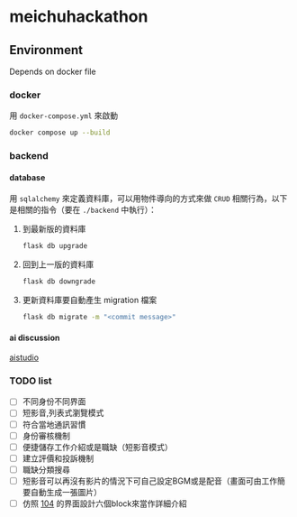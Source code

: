 # meichuhackathon

## Environment

Depends on docker file

### docker

用 `docker-compose.yml` 來啟動
```bash
docker compose up --build
```

### backend

#### database

用 `sqlalchemy` 來定義資料庫，可以用物件導向的方式來做 `CRUD` 相關行為，以下是相關的指令（要在 `./backend` 中執行）：

1. 到最新版的資料庫
    ```bash
    flask db upgrade
    ```
2. 回到上一版的資料庫
    ```bash
    flask db downgrade
    ```
3. 更新資料庫要自動產生 migration 檔案
    ```bash
    flask db migrate -m "<commit message>"
    ```

#### ai discussion
[aistudio](https://aistudio.google.com/app/prompts?state=%7B%22ids%22:%5B%2210S6IUUipwQ_8piAc-YjcDdZf9HNw9pSv%22%5D,%22action%22:%22open%22,%22userId%22:%22117184502395428158266%22,%22resourceKeys%22:%7B%7D%7D&usp=sharing)

### TODO list
-   [ ] 不同身份不同界面
-   [ ] 短影音,列表式瀏覽模式
-   [ ] 符合當地通訊習慣
-   [ ] 身份審核機制
-   [ ] 便捷儲存工作介紹或是職缺（短影音模式）
-   [ ] 建立評價和投訴機制
-   [ ] 職缺分類搜尋
-   [ ] 短影音可以再沒有影片的情況下可自己設定BGM或是配音（畫面可由工作簡要自動生成一張圖片）
-   [ ] 仿照 [104](https://www.104.com.tw/job/3v4x8?jobsource=index_job) 的界面設計六個block來當作詳細介紹